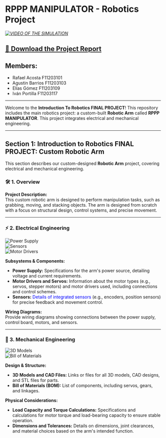 # RPPP MANIPULATOR - Robotics Project

*[![VIDEO OF THE SIMULATION](https://img.youtube.com/vi/watch?v=Ndo_-s_Y-cc/maxresdefault.jpg)](https://youtu.be/watch?v=Ndo_-s_Y-cc)*

[📄 Download the Project Report](https://github.com/agustinbarriosuptp/Group-A1-Final-Project/blob/main/Introduction%20to%20Robotics%20report.pdf)
---
## Members:
- Rafael Acosta F11203101
- Agustin Barrios F11203103
- Elías Gómez F11203109
- Iván Portilla F11203117
---

Welcome to the **Introduction To Robotics FINAL PROJECT**! This repository includes the main robotics project: a custom-built **Robotic Arm** called **RPPP MANIPULATOR**. This project integrates electrical and mechanical engineering.

---

## Section 1: Introduction to Robotics FINAL PROJECT: Custom Robotic Arm

This section describes our custom-designed **Robotic Arm** project, covering electrical and mechanical engineering.

### 🛠️ 1. Overview

**Project Description:**  
This custom robotic arm is designed to perform manipulation tasks, such as grabbing, moving, and stacking objects. The arm is designed from scratch with a focus on structural design, control systems, and precise movement.

---

### ⚡ 2. Electrical Engineering

![Power Supply](https://img.shields.io/badge/Power-Supply-green)  
![Sensors](https://img.shields.io/badge/Sensors-Integrated-blue)  
![Motor Drivers](https://img.shields.io/badge/Motor_Drivers-Control-orange)

**Subsystems & Components:**
- **Power Supply:** Specifications for the arm's power source, detailing voltage and current requirements.
- **Motor Drivers and Servos:** Information about the motor types (e.g., servos, stepper motors) and motor drivers used, including connections and control schemes.
- **Sensors:** <span style="color:blue">Details of integrated sensors</span> (e.g., encoders, position sensors) for precise feedback and movement control.

**Wiring Diagrams:**  
Provide wiring diagrams showing connections between the power supply, control board, motors, and sensors.

---

### 🧩 3. Mechanical Engineering

![3D Models](https://img.shields.io/badge/3D_Models-CAD_Files-lightgrey)  
![Bill of Materials](https://img.shields.io/badge/BOM-Available-blue)

**Design & Structure:**
- **3D Models and CAD Files:** Links or files for all 3D models, CAD designs, and STL files for parts.
- **Bill of Materials (BOM):** List of components, including servos, gears, and linkages.

**Physical Considerations:**
- **Load Capacity and Torque Calculations:** Specifications and calculations for motor torque and load-bearing capacity to ensure stable operation.
- **Dimensions and Tolerances:** Details on dimensions, joint clearances, and material choices based on the arm's intended function.


